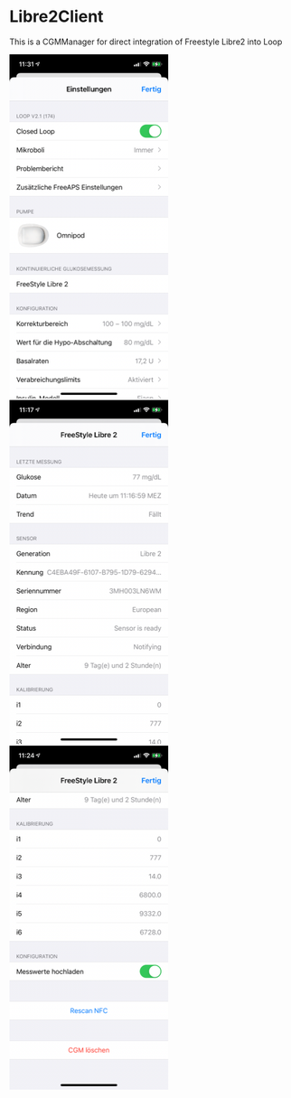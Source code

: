 # Libre2Client
This is a CGMManager for direct integration of Freestyle Libre2 into Loop

![Screenshot of CGMManager](/Screenshots/first.png?raw=true "First Screenshot")
![Screenshot of CGMManager](/Screenshots/second.png?raw=true "Second Screenshot")
![Screenshot of CGMManager](/Screenshots/third.png?raw=true "Third Screenshot")
